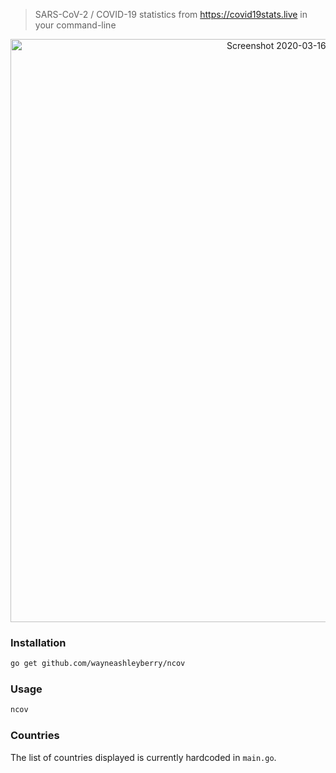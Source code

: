 > SARS-CoV-2 / COVID-19 statistics from https://covid19stats.live in your command-line

<center>
<img width="933" alt="Screenshot 2020-03-16 at 12 39 18 am" src="https://user-images.githubusercontent.com/727262/76714382-a39ee200-671e-11ea-964e-2d9b7bb1340b.png">
</center>

### Installation

```sh
go get github.com/wayneashleyberry/ncov
```

### Usage

```sh
ncov
```

### Countries

The list of countries displayed is currently hardcoded in `main.go`.
